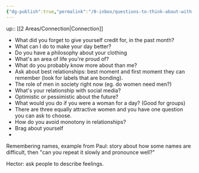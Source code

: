 ```yaml
---
{"dg-publish":true,"permalink":"/0-inbox/questions-to-think-about-with-friends/"}
---
```


up:: [[2 Areas/Connection\|Connection]]

- What did you forget to give yourself credit for, in the past month?
- What can I do to make your day better?
- Do you have a philosophy about your clothing
- What's an area of life you're proud of?
- What do you probably know more about than me?
- Ask about best relationships: best moment and first moment they can remember (look for labels that are bonding).
- The role of men in society right now (eg. do women need men?)
- What's your relationship with social media?
- Optimistic or pessimistic about the future?
- What would you do if you were a woman for a day? (Good for groups)
- There are three equally attractive women and you have one question you can ask to choose.
- How do you avoid monotony in relationships?
- Brag about yourself
- 

Remembering names, example from Paul: story about how some names are difficult, then "can you repeat it slowly and pronounce well?"

Hector: ask people to describe feelings.